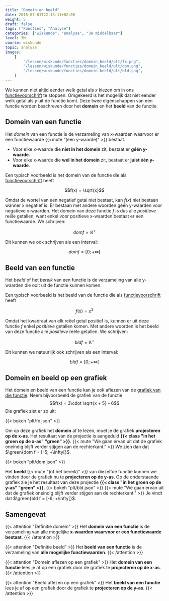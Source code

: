 ```yaml
---
title: "Domein en beeld"
date: 2018-07-01T22:13:11+02:00
weight: 5
draft: false
tags: ["Functies", "Analyse"]
categories: ["wiskunde", "analyse", "3e middelbaar"]
level: 3M
course: wiskunde
topic: analyse
images:
    [
        "/lessen/wiskunde/functies/domein_beeld/plt/fx.png",
        "/lessen/wiskunde/functies/domein_beeld/plt/dom.png",
        "/lessen/wiskunde/functies/domein_beeld/plt/bld.png",
    ]
---
```


We kunnen niet altijd eender welk getal als $x$ kiezen om in ons
[functievoorschrift](../voorschrift) te stoppen. Omgekeerd is het mogelijk dat
niet eender welk getal als $y$ uit de functie komt. Deze twee eigenschappen van
een functie worden beschreven door het **domein** en het **beeld** van de
functie.

## Domein van een functie

Het _domein_ van een functie is de verzameling
van x-waarden waarvoor er een functiewaarde {{<mute "(een y-waarde)" >}} bestaat.

-   Voor elke x-waarde die **niet in het domein** zit, bestaat er **géén
    y-waarde**.
-   Voor elke x-waarde die **wel in het domein** zit, bestaat er **juist één
    y-waarde**.

Een typisch voorbeeld is het domein van de functie die als
[functievoorschrift](../voorschrift) heeft

$$f(x) = \sqrt{x}$$

Omdat de wortel van een negatief
getal niet bestaat, kan $f(x)$ niet bestaan
wanner x negatief is. Er bestaan met andere woorden géén y-waarden voor
negatieve x-waarden.
Het domein van deze functie $f$ is dus alle _positieve_ reële getallen, want
enkel voor positieve x-waarden bestaat er een functiewaarde. We schrijven:

$$dom f = \mathbb{R}^+$$

Dit kunnen we ook schrijven als een interval:

$$dom f = [0; +\infty[%]$$

## Beeld van een functie

Het _beeld_ of het _bereik_ van een functie is de verzameling
van alle y-waarden die ooit uit de functie kunnen komen.

Een typisch voorbeeld is het beeld van de functie die als
[functievoorschrift](../voorschrift) heeft

$$f(x) = x^2$$

Omdat het kwadraat van elk reëel getal positief is, kunnen er uit deze functie
$f$ enkel _positieve_ getallen komen. Met andere woorden is het beeld van deze
functie alle _positieve_ reële getallen. We schrijven:

$$bld f = \mathbb{R}^+$$

Dit kunnen we natuurlijk ook schrijven als een interval:

$$bld f = [0; +\infty[%]$$

## Domein en beeld op een grafiek

Het domein en beeld van een functie kan je ook aflezen van de [grafiek van die
functie](../grafiek). Neem bijvoorbeeld de grafiek van de functie
$$f(x) = 3\cdot \sqrt{x + 5} - 6$$
Die grafiek ziet er zo uit:

{{< bokeh "plt/fx.json" >}}

Om op deze grafiek het **domein** af te lezen, moet je de grafiek **projecteren
op de x-as**. Het resultaat van de projectie
is aangeduid **{{< class "in het groen op de x-as" "green" >}}**.
{{< mute "We gaan ervan uit dat de grafiek oneindig blijft verder stijgen aan de rechterkant." >}}
We zien dan dat $\green{dom f = [-5; +\infty[}$.

{{< bokeh "plt/dom.json" >}}

Het **beeld** {{< mute "(of het bereik)" >}} van diezelfde functie kunnen we
vinden door de grafiek nu te **projecteren op de y-as**. Op de onderstaande
grafiek zie je het resultaat van deze projectie
**{{< class "in het groen op de y-as" "green" >}}**.
{{< bokeh "plt/bld.json" >}}
{{< mute "We gaan ervan uit dat de grafiek oneindig blijft verder stijgen aan de rechterkant." >}}
Je vindt dat $\green{bld f = [-6; +\infty[}$.

## Samengevat

{{< attention "Definitie domein" >}}
Het **domein van een functie** is de verzameling van alle mogelijke **x-waarden
waarvoor er een functiewaarde bestaat**.
{{< /attention >}}

{{< attention "Definitie beeld" >}}
Het **beeld van een functie** is de verzameling van **alle mogelijke functiewaarden**.
{{< /attention >}}

{{< attention "Domein aflezen op een grafiek" >}}
Het **domein van een functie** lees je af op een grafiek door de grafiek te **projecteren op de x-as**.
{{< /attention >}}

{{< attention "Beeld aflezen op een grafiek" >}}
Het **beeld van een functie** lees je af op een grafiek door de grafiek te **projecteren op de y-as**.
{{< /attention >}}

